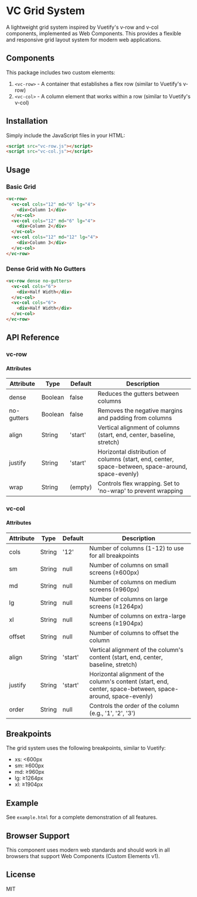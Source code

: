 # VC Grid System

A lightweight grid system inspired by Vuetify's v-row and v-col components, implemented as Web Components. This provides a flexible and responsive grid layout system for modern web applications.

## Components

This package includes two custom elements:

1. `<vc-row>` - A container that establishes a flex row (similar to Vuetify's v-row)
2. `<vc-col>` - A column element that works within a row (similar to Vuetify's v-col)

## Installation

Simply include the JavaScript files in your HTML:

```html
<script src="vc-row.js"></script>
<script src="vc-col.js"></script>
```

## Usage

### Basic Grid

```html
<vc-row>
  <vc-col cols="12" md="6" lg="4">
    <div>Column 1</div>
  </vc-col>
  <vc-col cols="12" md="6" lg="4">
    <div>Column 2</div>
  </vc-col>
  <vc-col cols="12" md="12" lg="4">
    <div>Column 3</div>
  </vc-col>
</vc-row>
```

### Dense Grid with No Gutters

```html
<vc-row dense no-gutters>
  <vc-col cols="6">
    <div>Half Width</div>
  </vc-col>
  <vc-col cols="6">
    <div>Half Width</div>
  </vc-col>
</vc-row>
```

## API Reference

### vc-row

#### Attributes

| Attribute | Type | Default | Description |
|-----------|------|---------|-------------|
| dense | Boolean | false | Reduces the gutters between columns |
| no-gutters | Boolean | false | Removes the negative margins and padding from columns |
| align | String | 'start' | Vertical alignment of columns (start, end, center, baseline, stretch) |
| justify | String | 'start' | Horizontal distribution of columns (start, end, center, space-between, space-around, space-evenly) |
| wrap | String | (empty) | Controls flex wrapping. Set to 'no-wrap' to prevent wrapping |

### vc-col

#### Attributes

| Attribute | Type | Default | Description |
|-----------|------|---------|-------------|
| cols | String | '12' | Number of columns (1-12) to use for all breakpoints |
| sm | String | null | Number of columns on small screens (≥600px) |
| md | String | null | Number of columns on medium screens (≥960px) |
| lg | String | null | Number of columns on large screens (≥1264px) |
| xl | String | null | Number of columns on extra-large screens (≥1904px) |
| offset | String | null | Number of columns to offset the column |
| align | String | 'start' | Vertical alignment of the column's content (start, end, center, baseline, stretch) |
| justify | String | 'start' | Horizontal alignment of the column's content (start, end, center, space-between, space-around, space-evenly) |
| order | String | null | Controls the order of the column (e.g., '1', '2', '3') |

## Breakpoints

The grid system uses the following breakpoints, similar to Vuetify:

- xs: <600px
- sm: ≥600px
- md: ≥960px
- lg: ≥1264px
- xl: ≥1904px

## Example

See `example.html` for a complete demonstration of all features.

## Browser Support

This component uses modern web standards and should work in all browsers that support Web Components (Custom Elements v1).

## License

MIT
